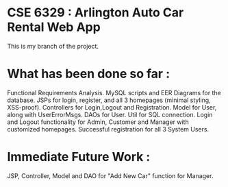 # CSE 6329 : Arlington Auto Car Rental Web App
This is my branch of the project. 

# What has been done so far :
Functional Requirements Analysis.
MySQL scripts and EER Diagrams for the database.
JSPs for login, register, and all 3 homepages (minimal styling, XSS-proof).
Controllers for Login,Logout and Registration. 
Model for User, along with UserErrorMsgs. 
DAOs for User.
Util for SQL connection.
Login and Logout functionality for Admin, Customer and Manager with customized homepages.
Successful registration for all 3 System Users.

# Immediate Future Work : 
JSP, Controller, Model and DAO for "Add New Car" function for Manager.
